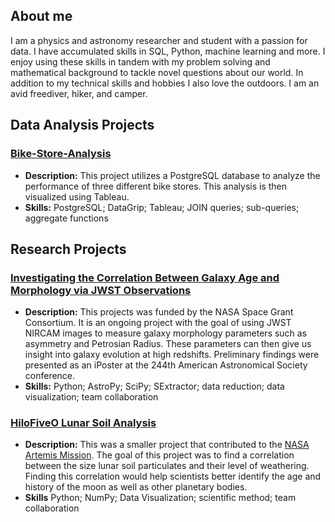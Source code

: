## About me
I am a physics and astronomy researcher and student with a passion for data. I have accumulated skills in SQL, Python, machine learning and more. I enjoy using these skills in tandem with my problem solving and mathematical background to tackle novel questions about our world. In addition to my technical skills and hobbies I also love the outdoors. I am an avid freediver, hiker, and camper.
## Data Analysis Projects
### [Bike-Store-Analysis](https://github.com/yeffoca/Bike-Store-Analysis)
- **Description:** This project utilizes a PostgreSQL database to analyze the performance of three different bike stores. This analysis is then visualized using Tableau.
- **Skills:** PostgreSQL; DataGrip; Tableau; JOIN queries; sub-queries; aggregate functions

## Research Projects
### [Investigating the Correlation Between Galaxy Age and Morphology via JWST Observations](https://github.com/mekhi-woods/HSGCURIJWSTMorphology-repo)
- **Description:** This projects was funded by the NASA Space Grant Consortium. It is an ongoing project with the goal of using JWST NIRCAM images to measure galaxy morphology parameters such as asymmetry and Petrosian Radius. These parameters can then give us insight into galaxy evolution at high redshifts. Preliminary findings were presented as an iPoster at the 244th American Astronomical Society conference.
- **Skills:** Python; AstroPy; SciPy; SExtractor; data reduction; data visualization; team collaboration

### [HiloFiveO Lunar Soil Analysis](https://docs.google.com/presentation/d/1IhjRUuQ1N7ffG0dMXggnEnMQhRUIU5UWDJ2C6lco2pw/edit?usp=sharing)
- **Description:** This was a smaller project that contributed to the [NASA Artemis Mission](https://www.nasa.gov/humans-in-space/artemis/). The goal of this project was to find a correlation between the size lunar soil particulates and their level of weathering. Finding this correlation would help scientists better identify the age and history of the moon as well as other planetary bodies.
-  **Skills** Python; NumPy; Data Visualization; scientific method; team collaboration


